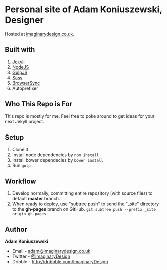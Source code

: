 Personal site of Adam Koniuszewski, Designer
=============================

Hosted at [imaginarydesign.co.uk](http://imaginarydesign.co.uk/).

## Built with

1. [Jekyll](http://jekyllrb.com/)
2. [NodeJS](http://nodejs.org)
3. [GulpJS](https://github.com/gulpjs/gulp)
4. [Sass](http://sass-lang.com/)
5. [BrowserSync](http://www.browsersync.io/)
6. Autoprefixer

## Who This Repo is For
This repo is mostly for me. Feel free to poke around to get ideas for your next Jekyll project.

## Setup

1. Clone it
1. Install node dependencies by `npm install`
2. Install bower dependecies by `bower install`
3. Run `gulp`

## Workflow

1. Develop normally, committing entire repository (with source files) to default **master** branch.
2. When ready to deploy, use "subtree push" to send the "_site" directory to the **gh-pages** branch on GitHub.
`git subtree push --prefix _site origin gh-pages`

## Author

**Adam Koniuszewski**

- Email - <adam@imaginarydesign.co.uk>
- Twitter - [@ImaginaryDesign](https://twitter.com/ImaginaryDesign)
- Dribble - <http://dribbble.com/ImaginaryDesign>
